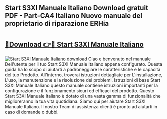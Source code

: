## Start S3Xl Manuale Italiano Download gratuit PDF - Part-CA4 Italiano Nuovo manuale del proprietario di riparazione ERHia

# <h2><a href="http://dfgvpr3.blite.top/?on=Start+S3Xl+Manuale+Italiano">🔗Download 👉🔴 Start S3Xl Manuale Italiano</a></h2>

[![Start S3Xl Manuale Italiano download](https://i.imgur.com/lujVjoI.png)](http://dfgvpr3.blite.top/?on=Start+S3Xl+Manuale+Italiano)
Ciao e benvenuto nel manuale Dell'utente per il tuo Start S3Xl Manuale Italiano appena configurato. Questa guida ha lo scopo di aiutarti a padroneggiare le caratteristiche e le capacità del tuo Prodotto. All'interno, troverai istruzioni dettagliate per L'installazione, L'uso, la manutenzione e la risoluzione dei problemi. Istruzioni di base Start S3Xl Manuale Italiano questo manuale contiene istruzioni importanti per la configurazione e il funzionamento sicuri ed efficaci del prodotto. Questo Start S3Xl Manuale Italiano è dotato di una vasta gamma di funzionalità che miglioreranno la tua vita quotidiana. Siamo qui per aiutare Start S3Xl Manuale Italiano. Il nostro Team di assistenza clienti è pronto ad aiutarti in caso di domande o dubbi.
